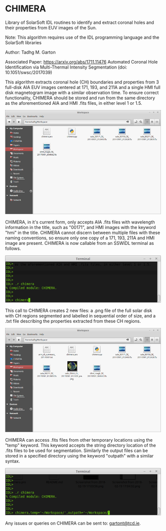 # CHIMERA
Library of SolarSoft IDL routines to identify and extract coronal holes and their properties from EUV images of the Sun.

Note: This algorithm requires use of the IDL programming language and the SolarSoft libraries

Author: Tadhg M. Garton

Associated Paper: https://arxiv.org/abs/1711.11476
Automated Coronal Hole Identification via Multi-Thermal Intensity Segmentation
(doi: 10.1051/swsc/2017039)



This algorithm extracts coronal hole (CH) boundaries and properties from 3 full-disk AIA EUV images centered at 171, 193, and 211A and a single HMI full disk magnetogram image with a similar observation time. To ensure correct functionality, CHIMERA should be stored and run from the same directory as the aforementioned AIA and HMI .fits files, in either level 1 or 1.5.

![alt text](directory_before.png)

CHIMERA, in it's current form, only accepts AIA .fits files with wavelength information in the title, such as "00171", and HMI images with the keyword "hmi" in the title. CHIMERA cannot discern between multiple files with these naming conventions, so ensure only one copy of a 171, 193, 211A and HMI image are present. CHIMERA is now callable from an SSWIDL terminal as follows.

![alt text](simple_call.png)

This call to CHIMERA creates 2 new files: a .png file of the full solar disk with CH regions segmented and labelled in sequential order of size, and a .txt file describing the properties extracted from these CH regions.

![alt text](directory_after.png)

CHIMERA can access .fits files from other temporary locations using the "temp" keyword. This keyword accepts the string directory location of the .fits files to be used for segmentation. Similarly the output files can be stored in a specified directory using the keyword "outpath" with a similar syntax.

![alt text](direct_call.png)

Any issues or queries on CHIMERA can be sent to: gartont@tcd.ie.
